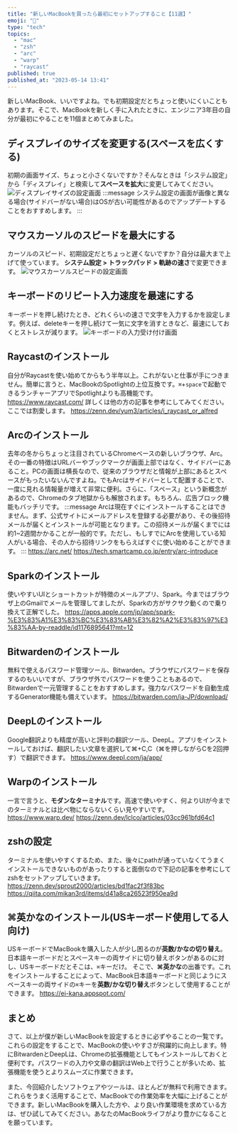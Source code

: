 ```yaml
---
title: "新しいMacBookを買ったら最初にセットアップすること【11選】"
emoji: "🎉"
type: "tech"
topics:
  - "mac"
  - "zsh"
  - "arc"
  - "warp"
  - "raycast"
published: true
published_at: "2023-05-14 13:41"
---
```


新しいMacBook、いいですよね。でも初期設定だとちょっと使いにくいこともあります。そこで、MacBookを新しく手に入れたときに、エンジニア3年目の自分が最初にやることを11個まとめてみました。

## ディスプレイのサイズを変更する(スペースを広くする)
初期の画面サイズ、ちょっと小さくないですか？そんなときは「システム設定」から「ディスプレイ」と検索して**スペースを拡大**に変更してみてください。
![ディスプレイサイズの設定画面](https://storage.googleapis.com/zenn-user-upload/4640a4062c5b-20230514.png)
:::message
システム設定の画面が画像と異なる場合(サイドバーがない場合)はOSが古い可能性があるのでアップデートすることをおすすめします。
:::

## マウスカーソルのスピードを最大にする
カーソルのスピード、初期設定だとちょっと遅くないですか？自分は最大まで上げて使っています。
**システム設定 > トラックパッド > 軌跡の速さ**で変更できます。
![マウスカーソルスピードの設定画面](https://storage.googleapis.com/zenn-user-upload/3f4f1974e47c-20230514.png)

## キーボードのリピート入力速度を最速にする
キーボードを押し続けたとき、どれくらいの速さで文字を入力するかを設定します。例えば、deleteキーを押し続けて一気に文字を消すときなど、最速にしておくとストレスが減ります。
![キーボードの入力受け付け画面](https://storage.googleapis.com/zenn-user-upload/a8b89b37c86a-20230514.png)

## Raycastのインストール
自分がRaycastを使い始めてからもう半年以上。これがないと仕事が手につきません。簡単に言うと、MacBookのSpotlightの上位互換です。`⌘`+`space`で起動できるランチャーアプリでSpotlightよりも高機能です。
https://www.raycast.com/
詳しくは他の方の記事を参考にしてみてください。ここでは割愛します。
https://zenn.dev/yum3/articles/i_raycast_or_alfred

## Arcのインストール
去年の冬からちょっと注目されているChromeベースの新しいブラウザ、Arc。その一番の特徴はURLバーやブックマークが画面上部ではなく、サイドバーにあること。PCの画面は横長なので、従来のブラウザだと情報が上部にあるとスペースがもったいないんですよね。でもArcはサイドバーとして配置することで、一度に見れる情報量が増えて非常に便利。さらに、「スペース」という新概念があるので、Chromeのタブ地獄からも解放されます。もちろん、広告ブロック機能もバッチリです。
:::message
Arcは現在すぐにインストールすることはできません。まず、公式サイトにメールアドレスを登録する必要があり、その後招待メールが届くとインストールが可能となります。この招待メールが届くまでには約1~2週間かかることが一般的です。ただし、もしすでにArcを使用している知人がいる場合、その人から招待リンクをもらえばすぐに使い始めることができます。
:::
https://arc.net/
https://tech.smartcamp.co.jp/entry/arc-introduce

## Sparkのインストール
使いやすいUIとショートカットが特徴のメールアプリ、Spark。今まではブラウザ上のGmailでメールを管理してましたが、Sparkの方がサクサク動くので乗り換えて正解でした。
https://apps.apple.com/jp/app/spark-%E3%83%A1%E3%83%BC%E3%83%AB%E3%82%A2%E3%83%97%E3%83%AA-by-readdle/id1176895641?mt=12

## Bitwardenのインストール
無料で使えるパスワード管理ツール、Bitwarden。ブラウザにパスワードを保存するのもいいですが、ブラウザ外でパスワードを使うこともあるので、Bitwardenで一元管理することをおすすめします。強力なパスワードを自動生成するGenerator機能も備えています。
https://bitwarden.com/ja-JP/download/

## DeepLのインストール
Google翻訳よりも精度が高いと評判の翻訳ツール、DeepL。アプリをインストールしておけば、翻訳したい文章を選択して⌘+C,C（⌘を押しながらCを2回押す）で翻訳できます。
https://www.deepl.com/ja/app/

## Warpのインストール
一言で言うと、**モダンなターミナル**です。高速で使いやすく、何よりUIが今までのターミナルとは比べ物にならないくらい見やすいです。
https://www.warp.dev/
https://zenn.dev/lclco/articles/03cc961bfd64c1

## zshの設定
ターミナルを使いやすくするため、また、後々にpathが通っていなくてうまくインストールできないものがあったりすると面倒なので下記の記事を参考にしてzshをセットアップしていきます。
https://zenn.dev/sprout2000/articles/bd1fac2f3f83bc
https://qiita.com/mikan3rd/items/d41a8ca26523f950ea9d

## ⌘英かなのインストール(USキーボード使用してる人向け)
USキーボードでMacBookを購入した人が少し困るのが**英数/かなの切り替え**。日本語キーボードだとスペースキーの両サイドに切り替えボタンがあるのに対し、USキーボードだとそこは、`⌘`キーだけ。
そこで、**⌘英かな**の出番です。これをインストールすることによって、MacBook日本語キーボードと同じようにスペースキーの両サイドの`⌘`キーを**英数/かな切り替え**ボタンとして使用することができます。
https://ei-kana.appspot.com/

## まとめ
さて、以上が僕が新しいMacBookを設定するときに必ずやることの一覧です。これらの設定をすることで、MacBookの使いやすさが飛躍的に向上します。特にBitwardenとDeepLは、Chromeの拡張機能としてもインストールしておくと便利です。パスワードの入力や文章の翻訳はWeb上で行うことが多いため、拡張機能を使うとよりスムーズに作業できます。

また、今回紹介したソフトウェアやツールは、ほとんどが無料で利用できます。これらをうまく活用することで、MacBookでの作業効率を大幅に上げることができます。新しいMacBookを購入した方や、より良い作業環境を求めている方は、ぜひ試してみてください。あなたのMacBookライフがより豊かになることを願っています。